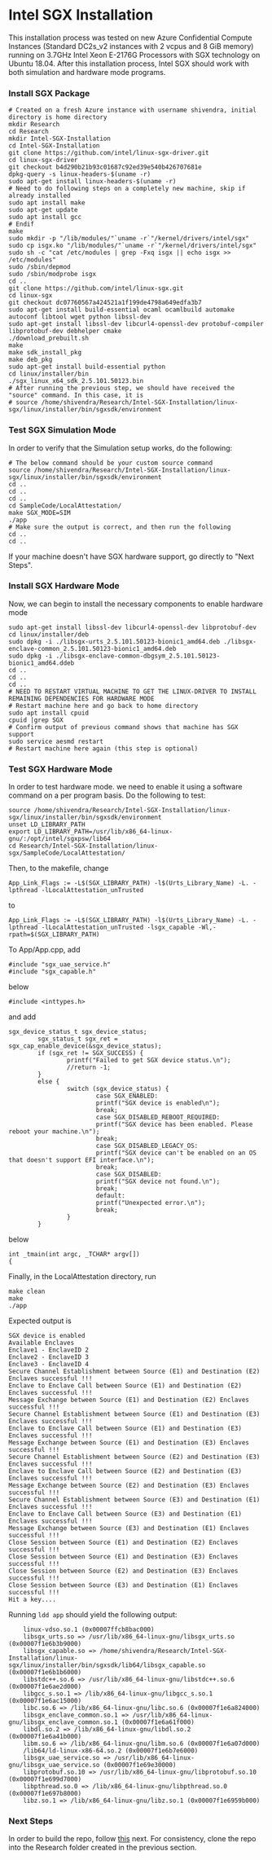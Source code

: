 # Intel SGX Installation
This installation process was tested on new Azure Confidential Compute Instances (Standard DC2s\_v2 instances with 2 vcpus and 8 GiB memory) running on 3.7GHz Intel Xeon E-2176G Processors with SGX technology on Ubuntu 18.04.
After this installation process, Intel SGX should work with both simulation and hardware mode programs.

### Install SGX Package
```shell
# Created on a fresh Azure instance with username shivendra, initial directory is home directory
mkdir Research
cd Research
mkdir Intel-SGX-Installation
cd Intel-SGX-Installation
git clone https://github.com/intel/linux-sgx-driver.git
cd linux-sgx-driver
git checkout b4d290b21b93c01687c92ed39e540b426707681e
dpkg-query -s linux-headers-$(uname -r)
sudo apt-get install linux-headers-$(uname -r)
# Need to do following steps on a completely new machine, skip if already installed
sudo apt install make      
sudo apt-get update
sudo apt install gcc
# Endif
make
sudo mkdir -p "/lib/modules/"`uname -r`"/kernel/drivers/intel/sgx"
sudo cp isgx.ko "/lib/modules/"`uname -r`"/kernel/drivers/intel/sgx"  
sudo sh -c "cat /etc/modules | grep -Fxq isgx || echo isgx >> /etc/modules"  
sudo /sbin/depmod
sudo /sbin/modprobe isgx
cd ..
git clone https://github.com/intel/linux-sgx.git
cd linux-sgx
git checkout dc07760567a424521a1f199de4798a649edfa3b7
sudo apt-get install build-essential ocaml ocamlbuild automake autoconf libtool wget python libssl-dev
sudo apt-get install libssl-dev libcurl4-openssl-dev protobuf-compiler libprotobuf-dev debhelper cmake
./download_prebuilt.sh
make
make sdk_install_pkg
make deb_pkg
sudo apt-get install build-essential python
cd linux/installer/bin
./sgx_linux_x64_sdk_2.5.101.50123.bin
# After running the previous step, we should have received the "source" command. In this case, it is 
# source /home/shivendra/Research/Intel-SGX-Installation/linux-sgx/linux/installer/bin/sgxsdk/environment
```

### Test SGX Simulation Mode
In order to verify that the Simulation setup works, do the following:
```shell
# The below command should be your custom source command
source /home/shivendra/Research/Intel-SGX-Installation/linux-sgx/linux/installer/bin/sgxsdk/environment
cd ..
cd ..
cd ..
cd SampleCode/LocalAttestation/
make SGX_MODE=SIM
./app
# Make sure the output is correct, and then run the following
cd ..
cd ..
```
If your machine doesn't have SGX hardware support, go directly to "Next Steps".
### Install SGX Hardware Mode
Now, we can begin to install the necessary components to enable hardware mode
```shell
sudo apt-get install libssl-dev libcurl4-openssl-dev libprotobuf-dev
cd linux/installer/deb
sudo dpkg -i ./libsgx-urts_2.5.101.50123-bionic1_amd64.deb ./libsgx-enclave-common_2.5.101.50123-bionic1_amd64.deb
sudo dpkg -i ./libsgx-enclave-common-dbgsym_2.5.101.50123-bionic1_amd64.ddeb
cd ..
cd ..
cd ..
# NEED TO RESTART VIRTUAL MACHINE TO GET THE LINUX-DRIVER TO INSTALL REMAINING DEPENDENCIES FOR HARDWARE MODE
# Restart machine here and go back to home directory
sudo apt install cpuid
cpuid |grep SGX
# Confirm output of previous command shows that machine has SGX support
sudo service aesmd restart
# Restart machine here again (this step is optional)
```
### Test SGX Hardware Mode
In order to test hardware mode. we need to enable it using a software command on a per program basis. Do the following to test:
```shell
source /home/shivendra/Research/Intel-SGX-Installation/linux-sgx/linux/installer/bin/sgxsdk/environment
unset LD_LIBRARY_PATH
export LD_LIBRARY_PATH=/usr/lib/x86_64-linux-gnu/:/opt/intel/sgxpsw/lib64
cd Research/Intel-SGX-Installation/linux-sgx/SampleCode/LocalAttestation/
```

Then, to the makefile, change 
```shell
App_Link_Flags := -L$(SGX_LIBRARY_PATH) -l$(Urts_Library_Name) -L. -lpthread -lLocalAttestation_unTrusted
```
to
```shell
App_Link_Flags := -L$(SGX_LIBRARY_PATH) -l$(Urts_Library_Name) -L. -lpthread -lLocalAttestation_unTrusted -lsgx_capable -Wl,-rpath=$(SGX_LIBRARY_PATH)
```
To App/App.cpp, add 

```shell
#include "sgx_uae_service.h"
#include "sgx_capable.h"
```

below 

```shell
#include <inttypes.h>
```

and add 
```shell
sgx_device_status_t sgx_device_status;
        sgx_status_t sgx_ret = sgx_cap_enable_device(&sgx_device_status);
        if (sgx_ret != SGX_SUCCESS) {
                printf("Failed to get SGX device status.\n");
                //return -1;
        }
        else {
                switch (sgx_device_status) {
                        case SGX_ENABLED:
                        printf("SGX device is enabled\n");
                        break;
                        case SGX_DISABLED_REBOOT_REQUIRED:
                        printf("SGX device has been enabled. Please reboot your machine.\n");
                        break;
                        case SGX_DISABLED_LEGACY_OS:
                        printf("SGX device can't be enabled on an OS that doesn't support EFI interface.\n");
                        break;
                        case SGX_DISABLED:
                        printf("SGX device not found.\n");
                        break;
                        default:
                        printf("Unexpected error.\n");
                        break;
                }
        }
```

below 

```shell
int _tmain(int argc, _TCHAR* argv[])
{
```

Finally, in the LocalAttestation directory, run 
```shell
make clean
make
./app
```

Expected output is 

```shell
SGX device is enabled
Available Enclaves
Enclave1 - EnclaveID 2
Enclave2 - EnclaveID 3
Enclave3 - EnclaveID 4
Secure Channel Establishment between Source (E1) and Destination (E2) Enclaves successful !!!
Enclave to Enclave Call between Source (E1) and Destination (E2) Enclaves successful !!!
Message Exchange between Source (E1) and Destination (E2) Enclaves successful !!!
Secure Channel Establishment between Source (E1) and Destination (E3) Enclaves successful !!!
Enclave to Enclave Call between Source (E1) and Destination (E3) Enclaves successful !!!
Message Exchange between Source (E1) and Destination (E3) Enclaves successful !!!
Secure Channel Establishment between Source (E2) and Destination (E3) Enclaves successful !!!
Enclave to Enclave Call between Source (E2) and Destination (E3) Enclaves successful !!!
Message Exchange between Source (E2) and Destination (E3) Enclaves successful !!!
Secure Channel Establishment between Source (E3) and Destination (E1) Enclaves successful !!!
Enclave to Enclave Call between Source (E3) and Destination (E1) Enclaves successful !!!
Message Exchange between Source (E3) and Destination (E1) Enclaves successful !!!
Close Session between Source (E1) and Destination (E2) Enclaves successful !!!
Close Session between Source (E1) and Destination (E3) Enclaves successful !!!
Close Session between Source (E2) and Destination (E3) Enclaves successful !!!
Close Session between Source (E3) and Destination (E1) Enclaves successful !!!
Hit a key....
```

Running `ldd app` should yield the following output:
```shell
    linux-vdso.so.1 (0x00007ffcb8bac000)
	libsgx_urts.so => /usr/lib/x86_64-linux-gnu/libsgx_urts.so (0x00007f1e6b3b9000)
	libsgx_capable.so => /home/shivendra/Research/Intel-SGX-Installation/linux-sgx/linux/installer/bin/sgxsdk/lib64/libsgx_capable.so (0x00007f1e6b1b6000)
	libstdc++.so.6 => /usr/lib/x86_64-linux-gnu/libstdc++.so.6 (0x00007f1e6ae2d000)
	libgcc_s.so.1 => /lib/x86_64-linux-gnu/libgcc_s.so.1 (0x00007f1e6ac15000)
	libc.so.6 => /lib/x86_64-linux-gnu/libc.so.6 (0x00007f1e6a824000)
	libsgx_enclave_common.so.1 => /usr/lib/x86_64-linux-gnu/libsgx_enclave_common.so.1 (0x00007f1e6a61f000)
	libdl.so.2 => /lib/x86_64-linux-gnu/libdl.so.2 (0x00007f1e6a41b000)
	libm.so.6 => /lib/x86_64-linux-gnu/libm.so.6 (0x00007f1e6a07d000)
	/lib64/ld-linux-x86-64.so.2 (0x00007f1e6b7e6000)
	libsgx_uae_service.so => /usr/lib/x86_64-linux-gnu/libsgx_uae_service.so (0x00007f1e69e30000)
	libprotobuf.so.10 => /usr/lib/x86_64-linux-gnu/libprotobuf.so.10 (0x00007f1e699d7000)
	libpthread.so.0 => /lib/x86_64-linux-gnu/libpthread.so.0 (0x00007f1e697b8000)
	libz.so.1 => /lib/x86_64-linux-gnu/libz.so.1 (0x00007f1e6959b000)
```

### Next Steps
In order to build the repo, follow [this](RepoInstallation.md) next. For consistency, clone the repo into the Research folder created in the previous section.

